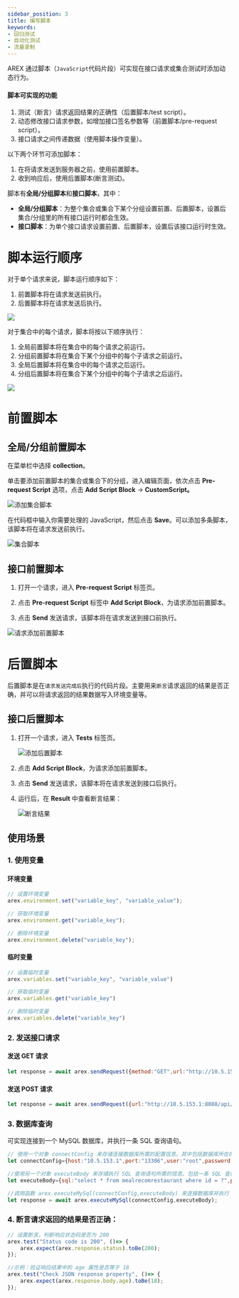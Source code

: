 ```yaml
---
sidebar_position: 3
title: 编写脚本
keywords: 
- 回归测试
- 自动化测试
- 流量录制
---
```


AREX 通过脚本（`JavaScript`代码片段）可实现在接口请求或集合测试时添加动态行为。

#### 脚本可实现的功能

1. 测试（断言）请求返回结果的正确性（后置脚本/test script）。
2. 动态修改接口请求参数，如增加接口签名参数等（前置脚本/pre-request script）。
3. 接口请求之间传递数据（使用脚本操作变量）。

以下两个环节可添加脚本：

1. 在将请求发送到服务器之前，使用前置脚本。
2. 收到响应后，使用后置脚本(断言测试)。

脚本有**全局/分组脚本**和**接口脚本**，其中：

- **全局/分组脚本**：为整个集合或集合下某个分组设置前置、后置脚本，设置后集合/分组里的所有接口运行时都会生效。
- **接口脚本**：为单个接口请求设置前置、后置脚本，设置后该接口运行时生效。

# 脚本运行顺序

对于单个请求来说，脚本运行顺序如下：

1. 前置脚本将在请求发送前执行。
2. 后置脚本将在请求发送后执行。

![](../resource/c2.order1.png)

对于集合中的每个请求，脚本将按以下顺序执行：

1. 全局前置脚本将在集合中的每个请求之前运行。
2. 分组前置脚本将在集合下某个分组中的每个子请求之前运行。
3. 全局后置脚本将在集合中的每个请求之后运行。
4. 分组后置脚本将在集合下某个分组中的每个子请求之后运行。

![](../resource/c2.order2.png)

# 前置脚本

## 全局/分组前置脚本

在菜单栏中选择 **collection**。

单击要添加前置脚本的集合或集合下的分组，进入编辑页面，依次点击 **Pre-request Script** 选项，点击 **Add Script Block** → **CustomScript。**

![添加集合脚本](../resource/c2.collection.addpre.png)

在代码框中输入你需要处理的 JavaScript，然后点击 **Save**。可以添加多条脚本，该脚本将在请求发送前执行。

![集合脚本](../resource/c2.collection.pre.png)

## 接口前置脚本

1. 打开一个请求，进入 **Pre-request Script** 标签页。

2. 点击 **Pre-request Script** 标签中 **Add Script Block**，为请求添加前置脚本。

3. 点击 **Send** 发送请求，该脚本将在请求发送到接口前执行。

![请求添加前置脚本](../resource/c2.add.pre.png)

# 后置脚本

后置脚本是在`请求发送完成后`执行的代码片段。主要用来`断言`请求返回的结果是否正确，并可以将请求返回的结果数据写入环境变量等。

## 接口后置脚本

1. 打开一个请求，进入 **Tests** 标签页。

     ![添加后置脚本](../resource/c2.addtest.png)

2. 点击 **Add Script Block**，为请求添加前置脚本。

3. 点击 **Send** 发送请求，该脚本将在请求发送到接口后执行。

4. 运行后，在 **Result** 中查看断言结果：

     ![断言结果](../resource/c2.tests.result.png)

## 使用场景

### 1. 使用变量

#### 环境变量

```JavaScript
// 设置环境变量 
arex.environment.set("variable_key", "variable_value");

// 获取环境变量 
arex.environment.get("variable_key");

// 删除环境变量 
arex.environment.delete("variable_key");
```
#### 临时变量

```JavaScript
// 设置临时变量
arex.variables.set("variable_key", "variable_value")

// 获取临时变量
arex.variables.get("variable_key")

// 删除临时变量
arex.variables.delete("variable_key")
```

### 2. 发送接口请求

#### 发送 GET 请求

```JavaScript
let response = await arex.sendRequest({method:"GET",url:"http://10.5.153.1:8090/api/config/schedule/useResult/appId/arex-0.2.4.test2"});
```

#### 发送 POST 请求

```JavaScript
let response = await arex.sendRequest({url:"http://10.5.153.1:8088/api/report/queryDifferences",method:"POST",data:"{"categoryName":"ServletEntrance","operationName":"/owners/{ownerId}","planItemId":"633184edc9af0157f44eaeba"}",headers:{"Content-Type":"application/json","access-token":"eyJ0eXAiOiJKV1QiLCJhbGciOiJIUzI1NiJ9.eyJpbmZvIjoidGVzdCJ9.YeLmUW--fqrtmag1QTDmL8U7RVZlb34xPAAxorxSCPM"}});
```

### 3. 数据库查询

可实现连接到一个 MySQL 数据库，并执行一条 SQL 查询语句。

```JavaScript
// 使用一个对象 connectConfig 来存储连接数据库所需的配置信息。其中包括数据库所在的主机地址（host）、端口号（port）、用户名（user）、密码（password）和数据库名（database）。
let connectConfig={host:"10.5.153.1",port:"13306",user:"root",password:"",database:"community"};

//使用另一个对象 executeBody 来存储执行 SQL 查询语句所需的信息。包括一条 SQL 查询语句（sql）和一个参数数组（params）。
let executeBody={sql:"select * from mealrecomrestaurant where id = ?",params:[1]};

//调用函数 arex.executeMySql(connectConfig,executeBody) 来连接数据库并执行 SQL 查询语句。该函数需要传入两个参数，即连接数据库所需的配置信息和执行 SQL 查询语句所需的信息。并将函数的返回值赋值给变量 response。
let response = await arex.executeMySql(connectConfig,executeBody);
```

### 4. 断言请求返回的结果是否正确：

```JavaScript
// 设置断言，判断响应状态码是否为 200
arex.test("Status code is 200", ()=> {
    arex.expect(arex.response.status).toBe(200);
});

//示例：验证响应结果中的 age 属性是否等于 18
arex.test("Check JSON response property", ()=> {
    arex.expect(arex.response.body.age).toBe(18);
});
```
